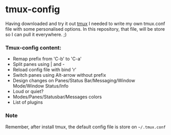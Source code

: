 # tmux-config

Having downloaded and try it out [tmux](https://tmux.github.io) I needed to write my own tmux.conf file with some personalised options.
In this repository, that file, will be store so I can pull it everywhere. ;)

### Tmux-config content:
* Remap prefix from 'C-b' to 'C-a'
* Split panes using | and -
* Reload config file with bind 'r'
* Switch panes using Alt-arrow without prefix
* Design changes on Panes/Status Bar/Messaging/Window Mode/Window Status/Info
* Loud or quiet?
* Modes/Panes/Statusbar/Messages colors
* List of plugins

### Note
Remember, after install tmux, the default config file is store on `~/.tmux.conf`

